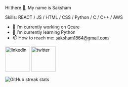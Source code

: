  Hi there 👋, My name is Saksham

Skills:   REACT / JS / HTML / CSS / Python / C / C++ / AWS 

- 🔭 I’m currently working on Qcare 
- 🌱 I’m currently learning Python 
- 📫 How to reach me: saksham1864@gmail.com 


[<img src='https://img.icons8.com/?size=100&id=44019&format=png&color=000000' alt='linkedin' height='80'>](https://www.linkedin.com/in/sakshamsharma24/)   [<img src='https://img.icons8.com/?size=100&id=bG29Ckcdp6YP&format=png&color=000000' alt='twitter' height='80'>](https://twitter.com/@fawkesverse)

![GitHub streak stats](https://streak-stats.demolab.com/?user=saksham1864)  




